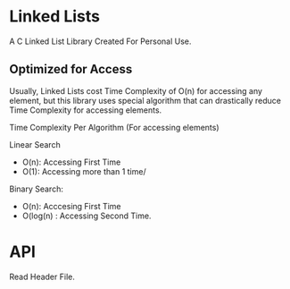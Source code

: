 # Linked Lists
A C Linked List Library Created For Personal Use. 

## Optimized for Access
Usually, Linked Lists cost Time Complexity of O(n) for accessing any element, but this library uses special algorithm that can drastically reduce Time Complexity for accessing elements.

Time Complexity Per Algorithm (For accessing elements)

Linear Search
- O(n): Accessing First Time
- O(1): Accessing more than 1 time/

Binary Search:
- O(n): Acccesing First Time
- O(log(n) : Accessing Second Time.


# API
Read Header File.
